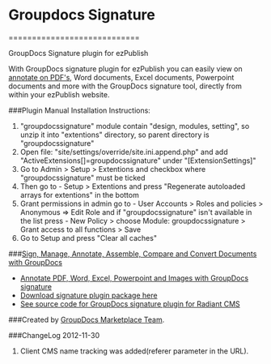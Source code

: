 # Groupdocs Signature
============================

GroupDocs Signature plugin for ezPublish

With GroupDocs signature plugin for ezPublish you can easily view on [annotate on PDF's](http://groupdocs.com/apps/signature), Word documents, Excel documents, Powerpoint documents and more with the GroupDocs signature tool, directly from within your ezPublish website.

###Plugin Manual Installation Instructions:
1. "groupdocssignature" module contain "design, modules, setting", so unzip it into "extentions" directory, so parent directory is "groupdocssignature"
2. Open file: "site/settings/override/site.ini.append.php" and add "ActiveExtensions[]=groupdocssignature" under "[ExtensionSettings]"
3. Go to Admin > Setup > Extentions and checkbox where "groupdocssignature" must be ticked
4. Then go to - Setup > Extentions and press "Regenerate autoloaded arrays for extentions" in the bottom
5. Grant permissions in admin go to - User Accounts > Roles and policies > Anonymous => Edit Role and if "groupdocssignature" isn't available in the list press - New Policy > choose Module: groupdocssignature > Grant access to all functions > Save
6. Go to Setup and press "Clear all caches"


###[Sign, Manage, Annotate, Assemble, Compare and Convert Documents with GroupDocs](http://groupdocs.com)
* [Annotate PDF, Word, Excel, Powerpoint and Images with GroupDocs signature](http://groupdocs.com/apps/signature)
* [Download signature plugin package here](https://github.com/groupdocs/ez-groupdocs-signature)
* [See source code for GroupDocs signature plugin for Radiant CMS](https://github.com/groupdocs/ez-groupdocs-signature-source)

###Created by [GroupDocs Marketplace Team](http://groupdocs.com/marketplace/).

###ChangeLog
2012-11-30
1.  Client CMS name tracking was added(referer parameter in the URL).